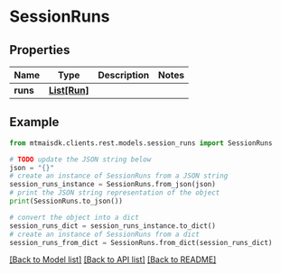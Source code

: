 # SessionRuns


## Properties

Name | Type | Description | Notes
------------ | ------------- | ------------- | -------------
**runs** | [**List[Run]**](Run.md) |  | 

## Example

```python
from mtmaisdk.clients.rest.models.session_runs import SessionRuns

# TODO update the JSON string below
json = "{}"
# create an instance of SessionRuns from a JSON string
session_runs_instance = SessionRuns.from_json(json)
# print the JSON string representation of the object
print(SessionRuns.to_json())

# convert the object into a dict
session_runs_dict = session_runs_instance.to_dict()
# create an instance of SessionRuns from a dict
session_runs_from_dict = SessionRuns.from_dict(session_runs_dict)
```
[[Back to Model list]](../README.md#documentation-for-models) [[Back to API list]](../README.md#documentation-for-api-endpoints) [[Back to README]](../README.md)


